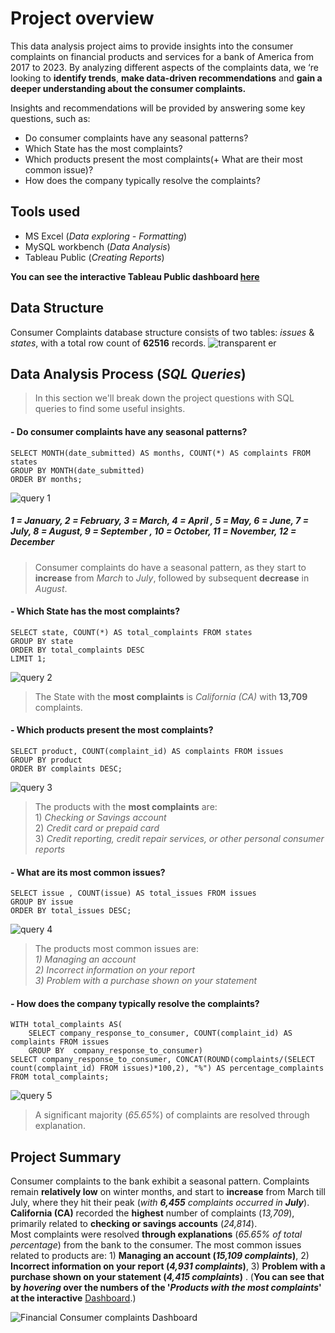 
# Project overview
This data analysis project aims to provide insights into the consumer complaints on financial products and services for a bank of America from 2017 to 2023. By analyzing different aspects of the complaints data, we ‘re looking to **identify trends**, **make data-driven recommendations** and **gain a deeper understanding about the consumer complaints.**

Insights and recommendations will be provided by answering some key questions, such as:
- Do consumer complaints have any seasonal patterns?
- Which State has the most complaints?
- Which products present the most complaints(+ What are their most common issue)?
- How does the company typically resolve the complaints?

## Tools used
- MS Excel (*Data exploring - Formatting*)
- MySQL workbench (*Data Analysis*)
- Tableau Public (*Creating Reports*)

**You can see the interactive Tableau Public dashboard [here](https://public.tableau.com/app/profile/nickpelek/viz/Financialconsumercomplaintsproject/Dashboard1)**
## Data Structure
Consumer Complaints database structure consists of two tables: *issues* & *states*, with a total row count of **62516** records.
![transparent er](https://github.com/user-attachments/assets/f884ca79-368d-4c44-a45e-d0b44b71c86c)



## Data Analysis Process (*SQL Queries*)

 >In this section we'll break down the project questions with SQL queries to find some useful insights.


#### - Do consumer complaints have any seasonal patterns?

   ```
  SELECT MONTH(date_submitted) AS months, COUNT(*) AS complaints FROM states
  GROUP BY MONTH(date_submitted)
  ORDER BY months;
  ``` 
![query 1](https://github.com/user-attachments/assets/a4cf482b-9308-4076-af58-7cc25dba18c4)
#####  *1 = January, 2 = February, 3 = March, 4 = April , 5 = May, 6 = June, 7 = July, 8 = August, 9 = September , 10 = October, 11 = November, 12 = December*  
> Consumer complaints do have a seasonal pattern, as they start to **increase** from *March* to *July*, followed by subsequent **decrease** in *August*.

#### - Which State has the most complaints?

  ```
  SELECT state, COUNT(*) AS total_complaints FROM states
  GROUP BY state
  ORDER BY total_complaints DESC
  LIMIT 1;
  ```
  ![query 2](https://github.com/user-attachments/assets/fdafc747-fcb2-4bed-91cd-0bebb086262d)

> The State with the **most complaints** is *California (CA)* with **13,709** complaints.

#### - Which products present the most complaints?

  ```
  SELECT product, COUNT(complaint_id) AS complaints FROM issues
  GROUP BY product
  ORDER BY complaints DESC;
  ```
  ![query 3](https://github.com/user-attachments/assets/925a5b6e-fad3-4481-89b5-0252049e01fc)
>The products with the **most complaints** are: <br> 1) *Checking or Savings account* <br>
                                                 2) *Credit card or prepaid card* <br>
                                                 3) *Credit reporting, credit repair services, or other personal consumer reports*
 						

#### - What are its most common issues?
     
  ```
  SELECT issue , COUNT(issue) AS total_issues FROM issues
  GROUP BY issue
  ORDER BY total_issues DESC;
  ```
  ![query 4](https://github.com/user-attachments/assets/8098de56-0127-4ba6-ac4d-8cce96215f28)
> The products most common issues are:<br> *1) Managing an account* <br>
										 *2) Incorrect information on your report*<br>
                                         *3) Problem with a purchase shown on your statement*

#### - How does the company typically resolve the complaints?
  ```
  WITH total_complaints AS(
	  SELECT company_response_to_consumer, COUNT(complaint_id) AS complaints FROM issues
	  GROUP BY  company_response_to_consumer)
  SELECT company_response_to_consumer, CONCAT(ROUND(complaints/(SELECT count(complaint_id) FROM issues)*100,2), "%") AS percentage_complaints
  FROM total_complaints;
  ```
  ![query 5](https://github.com/user-attachments/assets/c51b0c85-aa1a-45c9-bbdf-3fc0ad8d68d6)
> A significant majority (*65.65%*) of complaints are resolved through explanation.
## Project Summary

 Consumer complaints to the bank exhibit a seasonal pattern. Complaints remain **relatively low** on winter months, and start to **increase** from March till July, where they hit their peak (*with **6,455** complaints occurred in **July***).<br> **California (CA)** recorded the **highest** number of complaints (*13,709*), primarily related to **checking or savings accounts** (*24,814*).<br> Most complaints were resolved **through explanations** (*65.65% of total percentage*) from the bank to the consumer. The most common issues related to products are: 1) **Managing an account (*15,109 complaints*)**, 2) **Incorrect information on your report (*4,931 complaints*)**, 3) **Problem with a purchase shown on your statement (*4,415 complaints*)**  . (**You can see that by *hovering* over the numbers of the '*Products with the most complaints*'  at the interactive** [Dashboard](https://public.tableau.com/app/profile/nickpelek/viz/Financialconsumercomplaintsproject/Dashboard1).)


![Financial Consumer complaints Dashboard](https://github.com/user-attachments/assets/1f20b6bd-ae2c-42a6-af8f-360367c12269)

